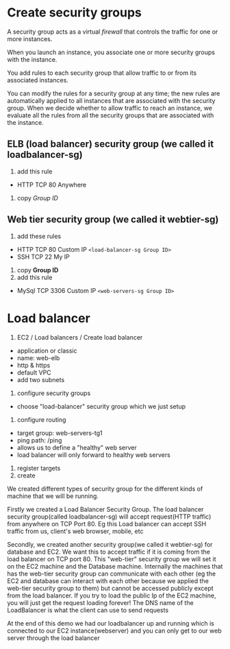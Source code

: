 # Create security groups

A security group acts as a virtual *firewall* that controls the traffic for one or more instances.

When you launch an instance, you associate one or more security groups with the instance.

You add rules to each security group that allow traffic to or from its associated instances.

You can modify the rules for a security group at any time; the new rules are automatically applied to all instances that are associated with the security group. When we decide whether to allow traffic to reach an instance, we evaluate all the rules from all the security groups that are associated with the instance.

## ELB (load balancer) security group (we called it loadbalancer-sg)
1. add this rule
  - HTTP TCP 80 Anywhere
1. copy *Group ID*
  
## Web tier security group (we called it webtier-sg)
1. add these rules
  - HTTP TCP 80 Custom IP ```<load-balancer-sg Group ID>```
  - SSH TCP 22 My IP
1. copy **Group ID**
1. add this rule
  - MySql TCP 3306 Custom IP ```<web-servers-sg Group ID>```

# Load balancer
1. EC2 / Load balancers / Create load balancer
  - application or classic
  - name: web-elb
  - http & https
  - default VPC
  - add two subnets
1. configure security groups
  - choose "load-balancer" security group which we just setup
1. configure routing
  - target group: web-servers-tg1
  - ping path: /ping
  - allows us to define a "healthy" web server
  - load balancer will only forward to healthy web servers
1. register targets
1. create

We created different types of security group for the different kinds of machine that we will be running.

Firstly we created a Load Balancer Security Group. The load balancer security group(called loadbalancer-sg) will accept request(HTTP traffic) from anywhere on TCP Port 80. Eg  this Load balancer can accept SSH traffic from us, client's web browser, mobile, etc

Secondly, we created another security group(we called it webtier-sg) for database and EC2. We want this to accept traffic if it is coming from the load balancer on TCP port 80. This "web-tier" security group we will set it on the EC2 machine and the Database machine. Internally the machines that has the web-tier security group can communicate with each other (eg the EC2 and database can interact with each other because we applied the web-tier security group to them) but cannot be accessed publicly except from the load balancer. If you try to load the public Ip of the EC2 machine, you will just get the request loading forever! The DNS name of the LoadBalancer is what the client can use to send requests

At the end of this demo we had our loadbalancer up and running which is connected to our EC2 instance(webserver) and you can only get to our web server through the load balancer